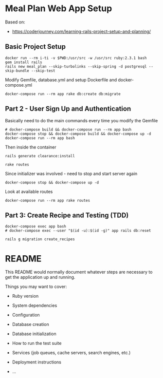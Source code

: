 # Meal Plan Web App Setup
Based on:
  * https://coderjourney.com/learning-rails-project-setup-and-planning/
## Basic Project Setup
```
docker run --rm i-ti -v $PWD:/usr/src -w /usr/src ruby:2.3.1 bash
gem install rails
rails new meal_plan --skip-turbolinks --skip-spring -d postgresql --skip-bundle --skip-test
```
Modify Gemfile, database.yml and setup Dockerfile and docker-compose.yml
```
docker-compose run --rm app rake db:create db:migrate
```
## Part 2 - User Sign Up and Authentication
Basically need to do the main commands every time you modify the Gemfile
```
# docker-compose build && docker-compose run --rm app bash
docker-compose stop && docker-compose build && docker-compose up -d
docker-compose run --rm app bash
```
Then inside the container
```
rails generate clearance:install
```
```
rake routes
```
Since initializer was involved - need to stop and start server again
```
docker-compose stop && docker-compose up -d
```
Look at available routes
```
docker-compose run --rm app rake routes
```
## Part 3: Create Recipe and Testing (TDD)
```
docker-compose exec app bash
# docker-compose exec --user "$(id -u):$(id -g)" app rails db:reset
```
```
rails g migration create_recipes
```


# README

This README would normally document whatever steps are necessary to get the
application up and running.

Things you may want to cover:

* Ruby version

* System dependencies

* Configuration

* Database creation

* Database initialization

* How to run the test suite

* Services (job queues, cache servers, search engines, etc.)

* Deployment instructions

* ...
